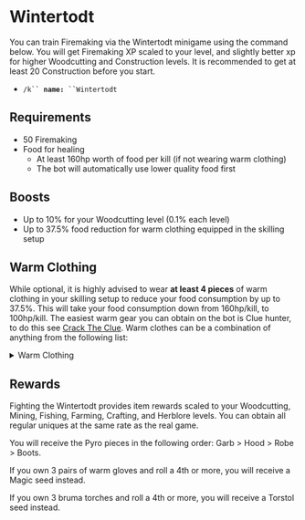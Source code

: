 # Wintertodt

You can train Firemaking via the Wintertodt minigame using the command below. You will get Firemaking XP scaled to your level, and slightly better xp for higher Woodcutting and Construction levels. It is recommended to get at least 20 Construction before you start.

* `/k`` `**`name:`**` ``Wintertodt`

## Requirements

* 50 Firemaking
* Food for healing
  * At least 160hp worth of food per kill (if not wearing warm clothing)
  * The bot will automatically use lower quality food first

## Boosts

* Up to 10% for your Woodcutting level (0.1% each level)
* Up to 37.5% food reduction for warm clothing equipped in the skilling setup

## Warm Clothing

While optional, it is highly advised to wear **at least 4 pieces** of warm clothing in your skilling setup to reduce your food consumption by up to 37.5%. This will take your food consumption down from 160hp/kill, to 100hp/kill. The easiest warm gear you can obtain on the bot is Clue hunter, to do this see [Crack The Clue](../../miscellaneous/crack-the-clue.md). Warm clothes can be a combination of anything from the following list:

<details>

<summary>Warm Clothing</summary>

* Pyromancer outfit (including warm gloves)
* Santa outfit
* Antisanta outfit
* Firemaking cape/Fire cape/Infernal cape/Obby cape (or any variants)
* Any fire hoods (Fire/Fire max/Infernal max)
* Infernal tools
* Any staff that uses fire runes (Fire/Steam/Lava/Smoke)
* Clue hunter outfit
* Bunny outfit
* Chicken outfit
* Any camo outfit (Polar/Wood/Jungle/Desert)
* Any scarf
* Hunter outfits (Graahk/Larupia/Kyatt)
* Bearhead
* Santa hat/Black santa hat
* Gloves of silence
* Fremennik gloves
* Bomber outfit
* Fire tiara
* Lit bug lantern
* Ale of the gods
* Bruma torch
* Tome of fire
* Volcanic abyssal whip
* Lumberjack hat

</details>

## Rewards

Fighting the Wintertodt provides item rewards scaled to your Woodcutting, Mining, Fishing, Farming, Crafting, and Herblore levels. You can obtain all regular uniques at the same rate as the real game.&#x20;

You will receive the Pyro pieces in the following order: Garb > Hood > Robe > Boots.

If you own 3 pairs of warm gloves and roll a 4th or more, you will receive a Magic seed instead.

If you own 3 bruma torches and roll a 4th or more, you will receive a Torstol seed instead.





